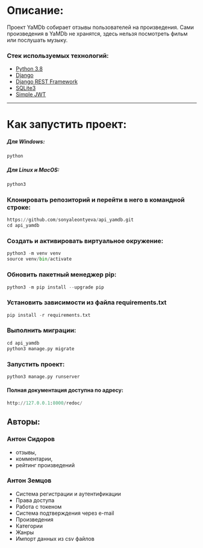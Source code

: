 # Описание:
Проект YaMDb собирает отзывы пользователей на произведения. 
Сами произведения в YaMDb не хранятся, здесь нельзя посмотреть фильм или послушать музыку.
### Стек используемых технологий:
- [Python 3.8](https://python.org)
- [Django](https://www.djangoproject.com/)
- [Django REST Framework](https://www.django-rest-framework.org/)
- [SQLite3](https://docs.python.org/3/library/sqlite3.html)
- [Simple JWT](https://django-rest-framework-simplejwt.readthedocs.io/en/latest/)
***
# Как запустить проект:
##### Для Windows:
```python
python
```
##### Для Linux и MacOS:
```python
python3
```
### Клонировать репозиторий и перейти в него в командной строке:
```python
https://github.com/sonyaleontyeva/api_yamdb.git
cd api_yamdb
```
### Cоздать и активировать виртуальное окружение:
```python
python3 -m venv venv
source venv/bin/activate
```
### Обновить пакетный менеджер pip:
```python
python3 -m pip install --upgrade pip
```
### Установить зависимости из файла requirements.txt
```python
pip install -r requirements.txt
```
### Выполнить миграции:
```python
cd api_yamdb
python3 manage.py migrate
```
### Запустить проект:
```python
python3 manage.py runserver
```

#### Полная документация доступна по адресу:
```python
http://127.0.0.1:8000/redoc/
```

## Авторы:
### Антон Сидоров
- отзывы,
- комментарии,
- рейтинг произведений
### Антон Земцов
- Cистема регистрации и аутентификации
- Права доступа
- Работа с токеном
- Система подтверждения через e-mail
- Произведения
- Категории
- Жанры
- Импорт данных из csv файлов
